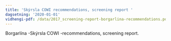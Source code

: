 ```yaml
---
title: 'Skýrsla COWI recommendations, screening report '
dagsetning: '2020-01-01'
vidhengi-pdf: /data/2017_screening-report-borgarlina-recommendations.pdf
---
```

Borgarlína -Skýrsla COWI -recommendations, screening report.
